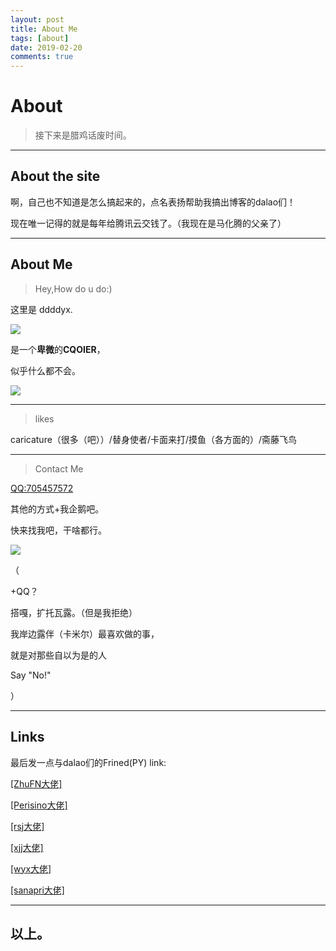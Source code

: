 ```yaml
---
layout: post
title: About Me
tags: [about]
date: 2019-02-20
comments: true
---
```

# About

> 接下来是腊鸡话废时间。

---



## About the site

啊，自己也不知道是怎么搞起来的，点名表扬帮助我搞出博客的dalao们！

现在唯一记得的就是每年给腾讯云交钱了。（我现在是马化腾的父亲了）

---



## About Me

>  Hey,How do u do:)

这里是 ddddyx.

![](https://i.loli.net/2019/02/20/5c6d45fba4d65.jpg)



是一个**卑微**的**CQOIER**，

似乎什么都不会。


![](https://i.loli.net/2019/02/20/5c6d4aeb260ee.jpg)

---



> likes

caricature（很多（吧））/替身使者/卡面来打/摸鱼（各方面的）/斋藤飞鸟

---



> Contact Me

[QQ:705457572](http://wpa.qq.com/msgrd?v=3&uin=705457572&site=qq&menu=yes)

其他的方式+我企鹅吧。

快来找我吧，干啥都行。

![](https://i.loli.net/2019/02/20/5c6d4626c23d5.png)

（

+QQ？

搭嘎，扩托瓦露。（但是我拒绝）

我岸边露伴（卡米尔）最喜欢做的事，

就是对那些自以为是的人

Say "No!"

）

---

## Links

最后发一点与dalao们的Frined(PY) link:

[[ZhuFN大佬]](https://buringstraw.win/)  

[[Perisino大佬]](https://www.cnblogs.com/perisino/)  

[[rsj大佬]](https://www.cnblogs.com/ddddeacde/)  

[[xjj大佬]](https://epworth.coding.me/)  

[[wyx大佬]](https://wuyanxi.top/)  

[[sanapri大佬]](http://sanapri.cn/)

---

## 以上。
